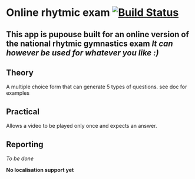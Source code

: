 # Online rhytmic exam [![Build Status](https://travis-ci.com/AltusN/rhytmic_exam.svg?branch=master)](https://travis-ci.com/AltusN/rhytmic_exam)

**This app is pupouse built for an online version of the national rhytmic gymnastics exam**
*It can however be used for whatever you like :)*
---
## Theory
A multiple choice form that can generate 5 types of questions. see doc for examples

## Practical
Allows a video to be played only once and expects an answer.

## Reporting
*To be done*

**No localisation support yet**
